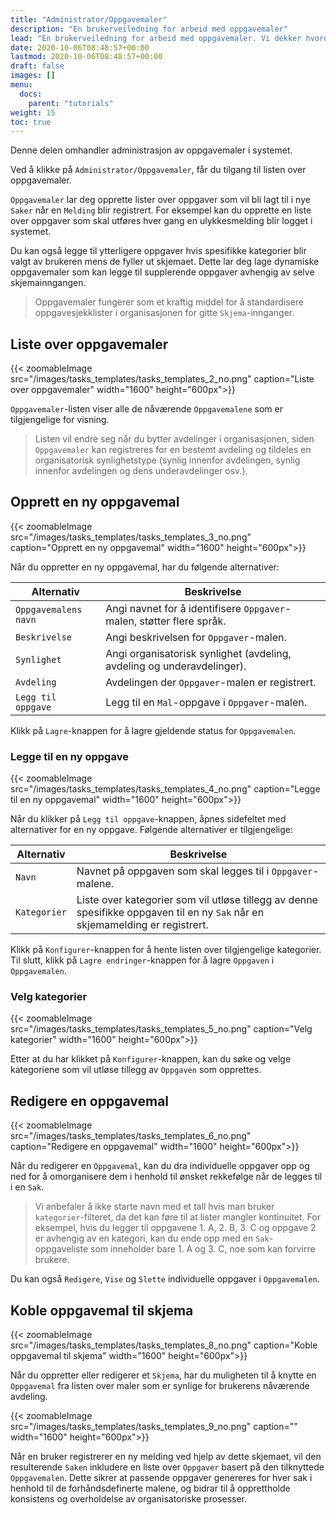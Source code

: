 ```yaml
---
title: "Administrator/Oppgavemaler"
description: "En brukerveiledning for arbeid med oppgavemaler"
lead: "En brukerveiledning for arbeid med oppgavemaler. Vi dekker hvordan man oppretter og endrer oppgavemaler."
date: 2020-10-06T08:48:57+00:00
lastmod: 2020-10-06T08:48:57+00:00
draft: false
images: []
menu:
  docs:
    parent: "tutorials"
weight: 15
toc: true
---
```

Denne delen omhandler administrasjon av oppgavemaler i systemet.

Ved å klikke på `Administrator/Oppgavemaler`, får du tilgang til listen over oppgavemaler.

`Oppgavemaler` lar deg opprette lister over oppgaver som vil bli lagt til i nye `Saker` når en `Melding` blir registrert. For eksempel kan du opprette en liste over oppgaver som skal utføres hver gang en ulykkesmelding blir logget i systemet.

Du kan også legge til ytterligere oppgaver hvis spesifikke kategorier blir valgt av brukeren mens de fyller ut skjemaet. Dette lar deg lage dynamiske oppgavemaler som kan legge til supplerende oppgaver avhengig av selve skjemainngangen.

> Oppgavemaler fungerer som et kraftig middel for å standardisere oppgavesjekklister i organisasjonen for gitte `Skjema`-innganger.

## Liste over oppgavemaler

{{< zoomableImage src="/images/tasks_templates/tasks_templates_2_no.png" caption="Liste over oppgavemaler" width="1600" height="600px">}}

`Oppgavemaler`-listen viser alle de nåværende `Oppgavemalene` som er tilgjengelige for visning.

> Listen vil endre seg når du bytter avdelinger i organisasjonen, siden `Oppgavemaler` kan registreres for en bestemt avdeling og tildeles en organisatorisk synlighetstype (synlig innenfor avdelingen, synlig innenfor avdelingen og dens underavdelinger osv.).

## Opprett en ny oppgavemal

{{< zoomableImage src="/images/tasks_templates/tasks_templates_3_no.png" caption="Opprett en ny oppgavemal" width="1600" height="600px">}}

Når du oppretter en ny oppgavemal, har du følgende alternativer:

| Alternativ | Beskrivelse |
| --- | --- |
| `Oppgavemalens navn` | Angi navnet for å identifisere `Oppgaver`-malen, støtter flere språk. |
| `Beskrivelse` | Angi beskrivelsen for `Oppgaver`-malen. |
| `Synlighet` | Angi organisatorisk synlighet (avdeling, avdeling og underavdelinger). |
| `Avdeling` | Avdelingen der `Oppgaver`-malen er registrert. |
| `Legg til oppgave` | Legg til en `Mal`-oppgave i `Oppgaver`-malen. |

Klikk på `Lagre`-knappen for å lagre gjeldende status for `Oppgavemalen`.

### Legge til en ny oppgave

{{< zoomableImage src="/images/tasks_templates/tasks_templates_4_no.png" caption="Legge til en ny oppgavemal" width="1600" height="600px">}}

Når du klikker på `Legg til oppgave`-knappen, åpnes sidefeltet med alternativer for en ny oppgave. Følgende alternativer er tilgjengelige:

| Alternativ | Beskrivelse |
| --- | --- |
| `Navn` | Navnet på oppgaven som skal legges til i `Oppgaver`-malene. |
| `Kategorier` | Liste over kategorier som vil utløse tillegg av denne spesifikke oppgaven til en ny `Sak` når en skjemamelding er registrert. |

Klikk på `Konfigurer`-knappen for å hente listen over tilgjengelige kategorier. Til slutt, klikk på `Lagre endringer`-knappen for å lagre `Oppgaven` i `Oppgavemalen`.

### Velg kategorier

{{< zoomableImage src="/images/tasks_templates/tasks_templates_5_no.png" caption="Velg kategorier" width="1600" height="600px">}}

Etter at du har klikket på `Konfigurer`-knappen, kan du søke og velge kategoriene som vil utløse tillegg av `Oppgaven` som opprettes.

## Redigere en oppgavemal

{{< zoomableImage src="/images/tasks_templates/tasks_templates_6_no.png" caption="Redigere en oppgavemal" width="1600" height="600px">}}

Når du redigerer en `Oppgavemal`, kan du dra individuelle oppgaver opp og ned for å omorganisere dem i henhold til ønsket rekkefølge når de legges til i en `Sak`.

> Vi anbefaler å ikke starte navn med et tall hvis man bruker `kategorier`-filteret, da det kan føre til at lister mangler kontinuitet. For eksempel, hvis du legger til oppgavene 1. A, 2. B, 3. C og oppgave 2 er avhengig av en kategori, kan du ende opp med en `Sak`-oppgaveliste som inneholder bare 1. A og 3. C, noe som kan forvirre brukere.

Du kan også `Redigere`, `Vise` og `Slette` individuelle oppgaver i `Oppgavemalen`.

## Koble oppgavemal til skjema

{{< zoomableImage src="/images/tasks_templates/tasks_templates_8_no.png" caption="Koble oppgavemal til skjema" width="1600" height="600px">}}

Når du oppretter eller redigerer et `Skjema`, har du muligheten til å knytte en `Oppgavemal` fra listen over maler som er synlige for brukerens nåværende avdeling.

{{< zoomableImage src="/images/tasks_templates/tasks_templates_9_no.png" caption="" width="1600" height="600px">}}

Når en bruker registrerer en ny melding ved hjelp av dette skjemaet, vil den resulterende `Saken` inkludere en liste over `Oppgaver` basert på den tilknyttede `Oppgavemalen`. Dette sikrer at passende oppgaver genereres for hver sak i henhold til de forhåndsdefinerte malene, og bidrar til å opprettholde konsistens og overholdelse av organisatoriske prosesser.

